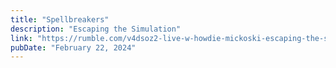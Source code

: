 ```yaml
---
title: "Spellbreakers"
description: "Escaping the Simulation"
link: "https://rumble.com/v4dsoz2-live-w-howdie-mickoski-escaping-the-simulation.html"
pubDate: "February 22, 2024"
---
```

